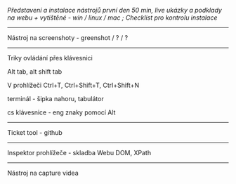 _Představení a instalace nástrojů první den_
_50 min, live ukázky a podklady na webu + vytištěné - win / linux / mac ; Checklist pro kontrolu instalace_

---------------------


Nástroj na screenshoty - greenshot / ? / ?

---------------------


Triky ovládání přes klávesnici



Alt tab, alt shift tab

V prohlížeči Ctrl+T, Ctrl+Shift+T, Ctrl+Shift+N

terminál - šipka nahoru, tabulátor

cs klávesnice - eng znaky pomocí Alt


---------------------

Ticket tool - github

---------------------

Inspektor prohlížeče - skladba Webu DOM, XPath

---------------------

Nástroj na capture videa


